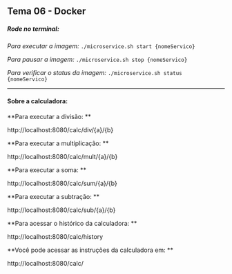 ## Tema 06 - Docker



##### Rode no terminal:

*Para executar a imagem:*
` ./microservice.sh start {nomeServico} 
`

*Para pausar a imagem:*
` ./microservice.sh stop {nomeServico} 
`

*Para verificar o status da imagem:*
` ./microservice.sh status {nomeServico}
`

------------


#### Sobre a calculadora:

**Para executar a divisão:
**

http://localhost:8080/calc/div/{a}/{b}

**Para executar a multiplicação:
**

http://localhost:8080/calc/mult/{a}/{b}

**Para executar a soma:
**

http://localhost:8080/calc/sum/{a}/{b}

**Para executar a subtração:
**

http://localhost:8080/calc/sub/{a}/{b}

**Para acessar o histórico da calculadora:
**

http://localhost:8080/calc/history

**Você pode acessar as instruções da calculadora em:
**

http://localhost:8080/calc/
